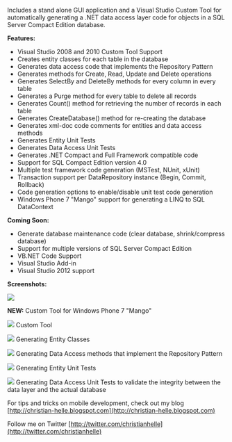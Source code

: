 Includes a stand alone GUI application and a Visual Studio Custom Tool for automatically generating a .NET data access layer code for objects in a SQL Server Compact Edition database.

**Features:**

*   Visual Studio 2008 and 2010 Custom Tool Support
*   Creates entity classes for each table in the database
*   Generates data access code that implements the Repository Pattern
*   Generates methods for Create, Read, Update and Delete operations
*   Generates SelectBy and DeleteBy methods for every column in every table
*   Generates a Purge method for every table to delete all records
*   Generates Count() method for retrieving the number of records in each table
*   Generates CreateDatabase() method for re-creating the database
*   Generates xml-doc code comments for entities and data access methods
*   Generates Entity Unit Tests
*   Generates Data Access Unit Tests
*   Generates .NET Compact and Full Framework compatible code
*   Support for SQL Compact Edition version 4.0
*   Multiple test framework code generation (MSTest, NUnit, xUnit)
*   Transaction support per DataRepository instance (Begin, Commit, Rollback)
*   Code generation options to enable/disable unit test code generation
*   Windows Phone 7 "Mango" support for generating a LINQ to SQL DataContext

**Coming Soon:**

*   Generate database maintenance code (clear database, shrink/compress database)
*   Support for multiple versions of SQL Server Compact Edition
*   VB.NET Code Support
*   Visual Studio Add-in
*   Visual Studio 2012 support

**Screenshots:**

![](http://download.codeplex.com/download?ProjectName=sqlcecodegen&DownloadId=256691)

**NEW:** Custom Tool for Windows Phone 7 "Mango"

![](http://download.codeplex.com/download?ProjectName=sqlcecodegen&DownloadId=256711)
Custom Tool

![](http://download.codeplex.com/download?ProjectName=sqlcecodegen&DownloadId=219216)
Generating Entity Classes

![](http://download.codeplex.com/download?ProjectName=sqlcecodegen&DownloadId=219219)
Generating Data Access methods that implement the Repository Pattern

![](http://download.codeplex.com/download?ProjectName=sqlcecodegen&DownloadId=217329)
Generating Entity Unit Tests

![](http://download.codeplex.com/download?ProjectName=sqlcecodegen&DownloadId=217330)
Generating Data Access Unit Tests to validate the integrity between the data layer and the actual database


For tips and tricks on mobile development, check out my blog
[http://christian-helle.blogspot.com](http://christian-helle.blogspot.com)

Follow me on Twitter
[http://twitter.com/christianhelle](http://twitter.com/christianhelle)
